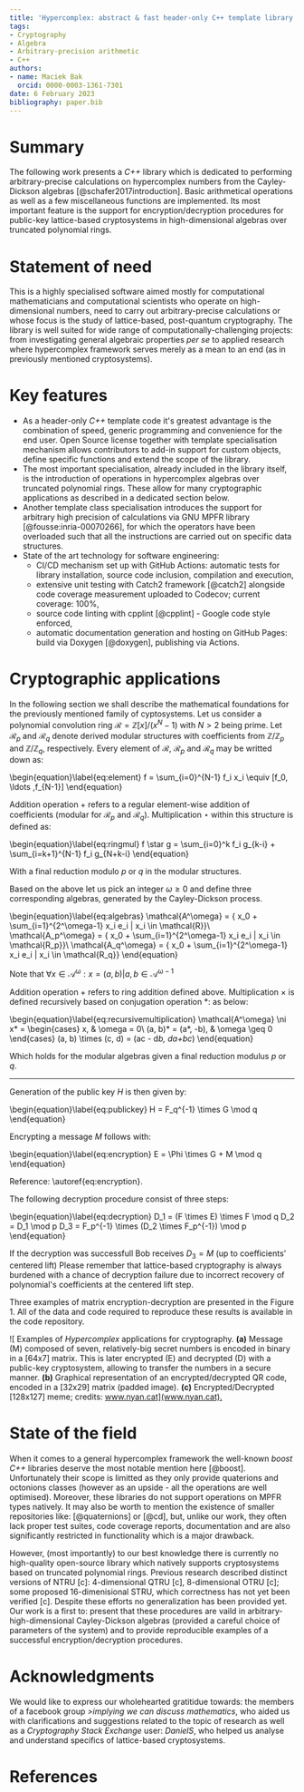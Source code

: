 ```yaml
---
title: 'Hypercomplex: abstract & fast header-only C++ template library for lattice-based cryptosystems in high-dimensional algebras'
tags:
- Cryptography
- Algebra
- Arbitrary-precision arithmetic
- C++
authors:
- name: Maciek Bak
  orcid: 0000-0003-1361-7301
date: 6 February 2023
bibliography: paper.bib
---
```


# Summary

The following work presents a *C++* library which is dedicated to performing arbitrary-precise calculations on hypercomplex numbers from the Cayley-Dickson algebras [@schafer2017introduction]. Basic arithmetical operations as well as a few miscellaneous functions are implemented. 
Its most important feature is the support for encryption/decryption procedures for public-key lattice-based cryptosystems in high-dimensional algebras over truncated polynomial rings.

# Statement of need

This is a highly specialised software aimed mostly for computational mathematicians and computational scientists who operate on high-dimensional numbers, need to carry out arbitrary-precise calculations or whose focus is the study of lattice-based, post-quantum cryptography. The library is well suited for wide range of computationally-challenging projects: from investigating general algebraic properties _per se_ to applied research where hypercomplex framework serves merely as a mean to an end (as in previously mentioned cryptosystems).

# Key features

- As a header-only *C++* template code it's greatest advantage is the combination of speed, generic programming and convenience for the end user. Open Source license together with template specialisation mechanism allows contributors to add-in support for custom objects, define specific functions and extend the scope of the library.
- The most important specialisation, already included in the library itself, is the introduction of operations in hypercomplex algebras over truncated polynomial rings. These allow for many cryptographic applications as described in a dedicated section below. 
- Another template class specialisation introduces the support for arbitrary high precision of calculations via GNU MPFR library [@fousse:inria-00070266], for which the operators have been overloaded such that all the instructions are carried out on specific data structures.
- State of the art technology for software engineering:
  - CI/CD mechanism set up with GitHub Actions: automatic tests for library installation, source code inclusion, compilation and execution,
  - extensive unit testing with Catch2 framework [@catch2] alongside code coverage measurement uploaded to Codecov; current coverage: 100%,
  - source code linting with cpplint [@cpplint] - Google code style enforced,
  - automatic documentation generation and hosting on GitHub Pages: build via Doxygen [@doxygen], publishing via Actions.

# Cryptographic applications

In the following section we shall describe the mathematical foundations for the previously mentioned family of cyptosystems.
Let us consider a polynomial convolution ring $\mathcal{R} = \mathbb{Z}[x] / (x^N - 1)$ with $N > 2$ being prime.
Let $\mathcal{R}_p$ and $\mathcal{R}_q$ denote derived modular structures with coefficients from $\mathbb{Z}/\mathbb{Z}_p$ and $\mathbb{Z}/\mathbb{Z}_q$, respectively.
Every element of $\mathcal{R}$, $\mathcal{R}_p$ and $\mathcal{R}_q$ may be writted down as:

\begin{equation}\label{eq:element}
f = \sum_{i=0}^{N-1} f_i x_i \equiv [f_0, \ldots ,f_{N-1}]
\end{equation}

Addition operation $+$ refers to a regular element-wise addition of coefficients (modular for $\mathcal{R}_p$ and $\mathcal{R}_q$).
Multiplication $\star$ within this structure is defined as:

\begin{equation}\label{eq:ringmul}
f \star g = \sum_{i=0}^k f_i g_{k-i} + \sum_{i=k+1}^{N-1} f_i g_{N+k-i}
\end{equation}

With a final reduction modulo $p$ or $q$ in the modular structures.

Based on the above let us pick an integer $\omega \geq 0$ and define three corresponding algebras, generated by the Cayley-Dickson process.

\begin{equation}\label{eq:algebras}
\mathcal{A^\omega} = \{ x_0 + \sum_{i=1}^{2^\omega-1} x_i e_i | x_i \in \mathcal{R}\}\\
\mathcal{A_p^\omega} = \{ x_0 + \sum_{i=1}^{2^\omega-1} x_i e_i | x_i \in \mathcal{R_p}\}\\
\mathcal{A_q^\omega} = \{ x_0 + \sum_{i=1}^{2^\omega-1} x_i e_i | x_i \in \mathcal{R_q}\}
\end{equation}

Note that $\forall x\in \mathcal{A^\omega}: x = (a, b) | a, b \in \mathcal{A^{\omega-1}}$

Addition operation $+$ refers to ring addition defined above.
Multiplication $\times$ is defined recursively based on conjugation operation $*$: as below:

\begin{equation}\label{eq:recursivemultiplication}
\mathcal{A^\omega} \ni x* =
\begin{cases}
  x, & \omega = 0\\
  (a, b)* = (a*, -b), & \omega \geq 0
\end{cases}
(a, b) \times (c, d) = (ac - d*b, da+bc*)
\end{equation}

Which holds for the modular algebras given a final reduction modulus $p$ or $q$.

---

Generation of the public key $H$ is then given by:

\begin{equation}\label{eq:publickey}
H = F_q^{-1} \times G \mod q
\end{equation}

Encrypting a message $M$ follows with:

\begin{equation}\label{eq:encryption}
E = \Phi \times G + M \mod q
\end{equation}

Reference: \autoref{eq:encryption}.

The following decryption procedure consist of three steps:

\begin{equation}\label{eq:decryption}
D_1 = (F \times E) \times F \mod q
D_2 = D_1 \mod p
D_3 = F_p^{-1} \times (D_2 \times F_p^{-1}) \mod p
\end{equation}

If the decryption was successfull Bob receives $D_3 = M$ (up to coefficients' centered lift)
Please remember that lattice-based cryptography is always burdened with a chance of decryption failure due to incorrect recovery of polynomial's coefficients at the centered lift step.

Three examples of matrix encryption-decryption are presented in the Figure 1.
All of the data and code required to reproduce these results is available in the code repository.

![
  Examples of _Hypercomplex_ applications for cryptography.
  **(a)** Message (M) composed of seven, relatively-big
  secret numbers is encoded in binary in a [64x7] matrix.
  This is later encrypted (E) and decrypted (D) with a public-key
  cryptosystem, allowing to transfer the numbers in a secure manner.
  **(b)** Graphical representation of an encrypted/decrypted QR code,
  encoded in a [32x29] matrix (padded image).
  **(c)** Encrypted/Decrypted [128x127] meme; credits: [www.nyan.cat](www.nyan.cat).
](img/Fig1.png)

# State of the field

When it comes to a general hypercomplex framework the well-known _boost C++_ libraries deserve the most notable mention here [@boost]. Unfortunately their scope is limitted as they only provide quaterions and octonions classes (however as an upside - all the operations are well optimised). Moreover, these libraries do not support operations on MPFR types natively. It may also be worth to mention the existence of smaller repositories like: [@quaternions] or [@cd], but, unlike our work, they often lack proper test suites, code coverage reports, documentation and are also significantly restricted in functionality which is a major drawback.

However, (most importantly) to our best knowledge there is currently no high-quality open-source library which natively supports cryptosystems based on truncated polynomial rings.
Previous research described distinct versions of NTRU [c]: 4-dimensional QTRU [c], 8-dimensional OTRU [c]; some proposed 16-dimenisional STRU, which correctness has not yet been verified [c].
Despite these efforts no generalization has been provided yet.
Our work is a first to: present that these procedures are vaild in arbitrary-high-dimensional Cayley-Dickson algebras (provided a careful choice of parameters of the system)
and to provide reproducible examples of a successful encryption/decryption procedures.

# Acknowledgments

We would like to express our wholehearted gratitidue towards: the members of
a facebook group _>implying we can discuss mathematics_, who aided us
with clarifications and suggestions related to the topic of research
as well as a _Cryptography Stack Exchange_ user: _DanielS_, who helped us
analyse and understand specifics of lattice-based cryptosystems.

# References

